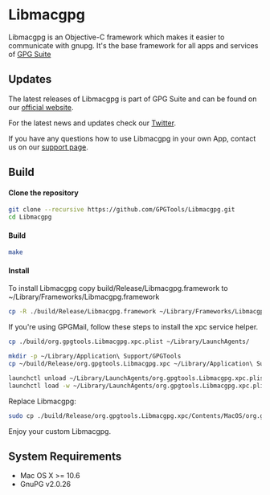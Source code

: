 Libmacgpg
=========

Libmacgpg is an Objective-C framework which makes it easier to communicate with gnupg.
It's the base framework for all apps and services of [GPG Suite](https://gpgtools.org)

Updates
-------

The latest releases of Libmacgpg is part of GPG Suite and can be found on our [official website](https://gpgtools.org).

For the latest news and updates check our [Twitter](https://twitter.com/gpgtools).

If you have any questions how to use Libmacgpg in your own App, contact us on our [support page](https://gpgtools.tenderapp.com).


Build
-----

#### Clone the repository
```bash
git clone --recursive https://github.com/GPGTools/Libmacgpg.git
cd Libmacgpg
```

#### Build
```bash
make
```

#### Install
To install Libmacgpg copy build/Release/Libmacgpg.framework to ~/Library/Frameworks/Libmacgpg.framework

```bash
cp -R ./build/Release/Libmacgpg.framework ~/Library/Frameworks/Libmacgpg.framework
```

If you're using GPGMail, follow these steps to install the xpc service helper.

```bash
cp ./build/org.gpgtools.Libmacgpg.xpc.plist ~/Library/LaunchAgents/

mkdir -p ~/Library/Application\ Support/GPGTools
cp ~/build/Release/org.gpgtools.Libmacgpg.xpc ~/Library/Application\ Support/GPGTools

launchctl unload ~/Library/LaunchAgents/org.gpgtools.Libmacgpg.xpc.plist
launchctl load -w ~/Library/LaunchAgents/org.gpgtools.Libmacgpg.xpc.plist
```

Replace Libmacgpg:
```bash
sudo cp ./build/Release/org.gpgtools.Libmacgpg.xpc/Contents/MacOS/org.gpgtools.Libmacgpg /Library/Application\ Support/GPGTools/org.gpgtools.Libmacgpg.xpc/Contents/MacOS
```

Enjoy your custom Libmacgpg.


System Requirements
-------------------

* Mac OS X >= 10.6
* GnuPG v2.0.26
